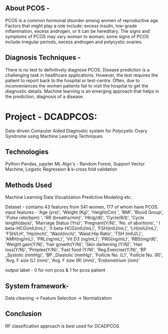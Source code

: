 ## About PCOS -
PCOS is a  common hormonal disorder among women of reproductive age. Factors that might play a role include: excess insulin, low-grade inflammation, excess androgen, or it can be hereditary. The signs and symptoms of PCOS may vary woman to woman; some signs of PCOS include irregular periods, excess androgen and polycystic ovaries. 
## Diagnosis Techniques -
There is no test to definitively diagnose PCOS. Disease prediction is a challenging task in healthcare applications. However, the test requires the patient to report back to the hospital or test-centre. Often, due to inconveniences the women patients fail to visit the hospital to get the diagnostic details. Machine learning is an emerging approach that helps in the prediction, diagnosis of a disease.
# Project - DCADPCOS: 
Data-driven Computer Aided Diagnostic system for Polycystic Ovary Syndrome using Machine Learning Techniques 
## Technologies
Python
Pandas, jupyter
ML Algo's - Random Forest, Support Vector Machine, Logistic Regression & k-cross fold validation
## Methods Used
Machine Learning
Data Visualization
Predictive Modeling
etc.

Dataset - contains 43 features from 541 women, 177 of whom have PCOS. 
input features - 'Age (yrs)', 'Weight (Kg)', 'Height(Cm) ', 'BMI',
       'Blood Group', 'Pulse rate(bpm) ', 'RR (breaths/min)', 'Hb(g/dl)',
       'Cycle(R/I)', 'Cycle length(days)', 'Marriage Status (Yrs)',
       'Pregnant(Y/N)', 'No. of abortions', '  I   beta-HCG(mIU/mL)',
       'II    beta-HCG(mIU/mL)', 'FSH(mIU/mL)', 'LH(mIU/mL)', 'FSH/LH',
       'Hip(inch)', 'Waist(inch)', 'Waist:Hip Ratio', 'TSH (mIU/L)',
       'AMH(ng/mL)', 'PRL(ng/mL)', 'Vit D3 (ng/mL)', 'PRG(ng/mL)',
       'RBS(mg/dl)', 'Weight gain(Y/N)', 'hair growth(Y/N)',
       'Skin darkening (Y/N)', 'Hair loss(Y/N)', 'Pimples(Y/N)',
       'Fast food (Y/N)', 'Reg.Exercise(Y/N)', 'BP _Systolic (mmHg)',
       'BP _Diastolic (mmHg)', 'Follicle No. (L)', 'Follicle No. (R)',
       'Avg. F size (L) (mm)', 'Avg. F size (R) (mm)', 'Endometrium (mm)'

output label - 0 for non pcos & 1 for pcos patient


## System framework-
Data cleaning -> Feature Selection -> Normalization
## Conclusion
RF classification approach is best used for DCADPCOS
